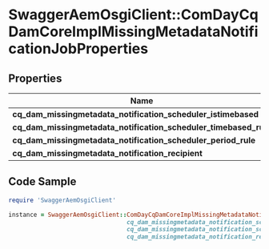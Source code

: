 # SwaggerAemOsgiClient::ComDayCqDamCoreImplMissingMetadataNotificationJobProperties

## Properties

Name | Type | Description | Notes
------------ | ------------- | ------------- | -------------
**cq_dam_missingmetadata_notification_scheduler_istimebased** | [**ConfigNodePropertyBoolean**](ConfigNodePropertyBoolean.md) |  | [optional] 
**cq_dam_missingmetadata_notification_scheduler_timebased_rule** | [**ConfigNodePropertyString**](ConfigNodePropertyString.md) |  | [optional] 
**cq_dam_missingmetadata_notification_scheduler_period_rule** | [**ConfigNodePropertyInteger**](ConfigNodePropertyInteger.md) |  | [optional] 
**cq_dam_missingmetadata_notification_recipient** | [**ConfigNodePropertyString**](ConfigNodePropertyString.md) |  | [optional] 

## Code Sample

```ruby
require 'SwaggerAemOsgiClient'

instance = SwaggerAemOsgiClient::ComDayCqDamCoreImplMissingMetadataNotificationJobProperties.new(cq_dam_missingmetadata_notification_scheduler_istimebased: null,
                                 cq_dam_missingmetadata_notification_scheduler_timebased_rule: null,
                                 cq_dam_missingmetadata_notification_scheduler_period_rule: null,
                                 cq_dam_missingmetadata_notification_recipient: null)
```


